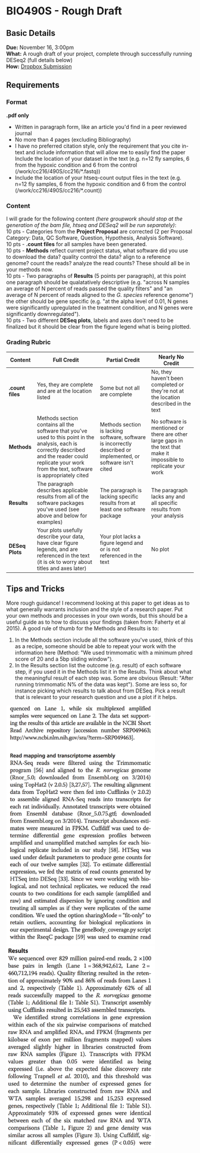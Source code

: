 # BIO490S - Rough Draft

## Basic Details
**Due:** November 16, 3:00pm  
**What:** A rough draft of your project, complete through successfully running DESeq2 (full details below)  
**How:** [Dropbox Submission](https://www.dropbox.com/request/QTy5qTsC9WIoZ8ZKQqMp)


## Requirements
### Format
**.pdf only**
* Written in paragraph form, like an article you'd find in a peer reviewed journal
* No more than 4 pages (excluding Bibliography)
* I have no preferred citation style, only the requirement that you cite in-text and include information that will allow me to easily find the paper
Include the location of your dataset in the text (e.g. n=12 fly samples, 6 from the hypoxic condition and 6 from the control (/work/cc216/490S/cc216/*.fastq))
* Include the location of your htseq-count output files in the text (e.g. n=12 fly samples, 6 from the hypoxic condition and 6 from the control (/work/cc216/490S/cc216/*.count))

### Content
I will grade for the following content _(here groupwork should stop at the generation of the bam file, htseq and DESeq2 will be run separately)_:  
10 pts - Categories from the **Project Proposal** are corrected (2 per Proposal Category: Data, QC Software, Question, Hypothesis, Analysis Software).  
10 pts - **.count files** for all samples have been generated.  
10 pts - **Methods** reflect current project status, what software did you use to download the data? quality control the data? align to a reference genome? count the reads? analyze the read counts? These should all be in your methods now.  
10 pts - Two paragraphs of **Results** (5 points per paragraph), at this point one paragraph should be qualatatively descriptive (e.g. "across N samples an average of N percent of reads passed the quality filters" and "an average of N percent of reads aligned to the _G. species_ reference genome") the other should be gene specific (e.g. "at the alpha level of 0.01, N genes were significantly upregulated in the treatment condition, and N genes were significantly downregulated").  
10 pts - Two different **DESeq plots**, labels and axes don't need to be finalized but it should be clear from the figure legend what is being plotted.


### Grading Rubric

|Content|Full Credit|Partial Credit|Nearly No Credit|
|--------|--------|--------|-------|
|**.count files**|Yes, they are complete and are at the location listed|Some but not all are complete|No, they haven't been completed or they're not at the location described in the text|
|**Methods**|Methods section contains all the software that you've used to this point in the analysis, each is correctly described and the reader could replicate your work from the text, software is appropriately cited|Methods section is lacking software, software is incorrectly described or implemented, or software isn't cited|No software is mentioned or there are other large gaps in the text that make it impossible to replicate your work|
|**Results**|The paragraph describes applicable results from all of the software packages you've used (see above and below for examples)|The paragraph is lacking specific results from at least one software package|The paragraph lacks any and all specific results from your analysis|
|**DESeq Plots**|Your plots usefully describe your data, have clear figure legends, and are referenced in the text (it is ok to worry about titles and axes later)|Your plot lacks a figure legend and or is not referenced in the text|No plot|

## Tips and Tricks
More rough guidance! I recommend looking at this paper to get ideas as to what generally warrants inclusion and the style of a research paper. Put your own methods and processes in your own words, but this should be a useful guide as to how to discuss your findings (taken from: Faherty et al 2015). A good rule of thumb for the Methods and Results is to:
1. In the Methods section include all the software you've used, think of this as a recipe, someone should be able to repeat your work with the information here (Method: "We used trimmomatic with a minimum phred score of 20 and a 5bp sliding window").
2. In the Results section list the outcome (e.g. result) of each software step, if you used it in the Methods list it in the Results. Think about what the meaningful result of each step was. Some are obvious (Result: "After running trimmomatic N% of the data was kept"). Some are less so, for instance picking which results to talk about from DESeq. Pick a result that is relevant to your research question and use a plot if it helps.

<img src="https://github.com/cryancampbell/duke-bio490s/blob/master/assignments/rough_draft_example_methods.png" width="400">

<img src="https://github.com/cryancampbell/duke-bio490s/blob/master/assignments/rough_draft_example_results.png" width="400">
